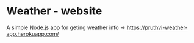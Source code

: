 # Weather - website
A simple Node.js app for geting weather info
       -> https://pruthvi-weather-app.herokuapp.com/